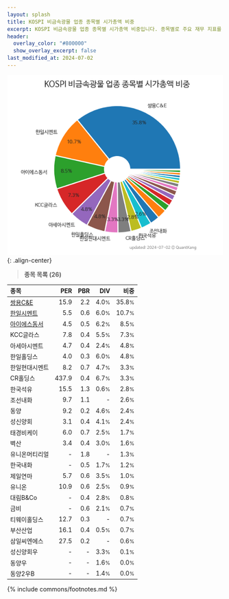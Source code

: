 ```yaml
---
layout: splash
title: KOSPI 비금속광물 업종 종목별 시가총액 비중
excerpt: KOSPI 비금속광물 업종 종목별 시가총액 비중입니다. 종목별로 주요 재무 지표를 함께 표시합니다.
header:
  overlay_color: "#800000"
  show_overlay_excerpt: false
last_modified_at: 2024-07-02
---
```



![KOSPI 비금속광물 업종 종목별 시가총액 비중](/stats/sector/images/kospi_업종_비금속광물_종목.png){: .align-center}


> **종목 목록 (26)**<a id="list"></a>

| **종목** | **PER** | **PBR** | **DIV** | **비중** |
| :------- | ------: | ------: | ------: | -------: |
| [쌍용C&E](/003410/) | 15.9 | 2.2 | 4.0<small>%</small> | 35.8<small>%</small> |
| [한일시멘트](/300720/) | 5.5 | 0.6 | 6.0<small>%</small> | 10.7<small>%</small> |
| [아이에스동서](/010780/) | 4.5 | 0.5 | 6.2<small>%</small> | 8.5<small>%</small> |
| KCC글라스 | 7.8 | 0.4 | 5.5<small>%</small> | 7.3<small>%</small> |
| 아세아시멘트 | 4.7 | 0.4 | 2.4<small>%</small> | 4.8<small>%</small> |
| 한일홀딩스 | 4.0 | 0.3 | 6.0<small>%</small> | 4.8<small>%</small> |
| 한일현대시멘트 | 8.2 | 0.7 | 4.7<small>%</small> | 3.3<small>%</small> |
| CR홀딩스 | 437.9 | 0.4 | 6.7<small>%</small> | 3.3<small>%</small> |
| 한국석유 | 15.5 | 1.3 | 0.6<small>%</small> | 2.8<small>%</small> |
| 조선내화 | 9.7 | 1.1 | - | 2.6<small>%</small> |
| 동양 | 9.2 | 0.2 | 4.6<small>%</small> | 2.4<small>%</small> |
| 성신양회 | 3.1 | 0.4 | 4.1<small>%</small> | 2.4<small>%</small> |
| 태경비케이 | 6.0 | 0.7 | 2.5<small>%</small> | 1.7<small>%</small> |
| 벽산 | 3.4 | 0.4 | 3.0<small>%</small> | 1.6<small>%</small> |
| 유니온머티리얼 | - | 1.8 | - | 1.3<small>%</small> |
| 한국내화 | - | 0.5 | 1.7<small>%</small> | 1.2<small>%</small> |
| 제일연마 | 5.7 | 0.6 | 3.5<small>%</small> | 1.0<small>%</small> |
| 유니온 | 10.9 | 0.6 | 2.5<small>%</small> | 0.9<small>%</small> |
| 대림B&Co | - | 0.4 | 2.8<small>%</small> | 0.8<small>%</small> |
| 금비 | - | 0.6 | 2.1<small>%</small> | 0.7<small>%</small> |
| 티웨이홀딩스 | 12.7 | 0.3 | - | 0.7<small>%</small> |
| 부산산업 | 16.1 | 0.4 | 0.5<small>%</small> | 0.7<small>%</small> |
| 삼일씨엔에스 | 27.5 | 0.2 | - | 0.6<small>%</small> |
| 성신양회우 | - | - | 3.3<small>%</small> | 0.1<small>%</small> |
| 동양우 | - | - | 1.6<small>%</small> | 0.0<small>%</small> |
| 동양2우B | - | - | 1.4<small>%</small> | 0.0<small>%</small> |

{% include commons/footnotes.md %}